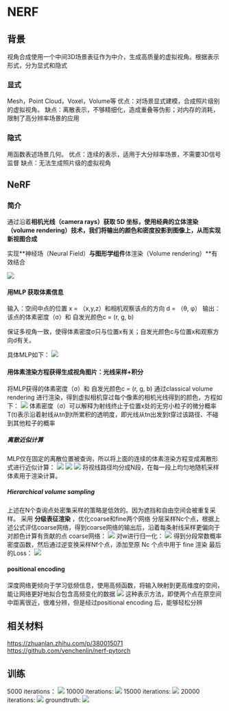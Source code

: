 # NERF
## 背景
视角合成使用一个中间3D场景表征作为中介，生成高质量的虚拟视角。根据表示形式，分为显式和隐式
### 显式
Mesh，Point Cloud，Voxel，Volume等
优点：对场景显式建模，合成照片级别的虚拟视角。
缺点：离散表示，不够精细化，造成重叠等伪影；对内存的消耗，限制了高分辨率场景的应用
### 隐式
用函数表述场景几何。
优点：连续的表示，适用于大分辩率场景，不需要3D信号监督
缺点：无法生成照片级的虚拟视角

## NeRF
### 简介
通过沿着**相机光线（camera rays）**获取 5D 坐标，使用经典的**立体渲染（volume rendering）**技术，我们将输出的颜色和密度投影到图像上，从而实现**新视图合成**

实现**神经场（Neural Field）**与图形学组件**体渲染（Volume rendering）**有效结合

![](https://raw.githubusercontent.com/LIUQI-creat/pic/main/20221114194140.png)

#### 用MLP 获取体素信息
输入：空间中点的位置 x = （x,y,z）和相机观察该点的方向 d = （θ, φ）
输出：该点的体素密度（σ）和 自发光颜色c = (r, g, b)

保证多视角一致，使得体素密度σ只与位置x有关；自发光颜色c与位置x和观察方向d有关。

具体MLP如下：
![](https://raw.githubusercontent.com/LIUQI-creat/pic/main/20221114194408.png)

#### 用体素渲染方程获得生成视角图片：光线采样+积分
将MLP获得的体素密度（σ）和 自发光颜色c = (r, g, b) 通过classical volume rendering 进行渲染，得到虚拟相机穿过每个像素的相机光线得到的颜色，方程如下：
![](https://raw.githubusercontent.com/LIUQI-creat/pic/main/20221114194927.png)
体素密度（σ）可以解释为射线终止于位置x处的无穷小粒子的微分概率
T(t)表示沿着射线从tn到t所累积的透明度，即光线从tn出发到t穿过该路径、不碰到其他粒子的概率

##### 离散近似计算
MLP仅在固定的离散位置被查询，所以将上面的连续的体素渲染方程变成离散形式进行近似计算：
![](https://raw.githubusercontent.com/LIUQI-creat/pic/main/20221114202534.png)
![](https://raw.githubusercontent.com/LIUQI-creat/pic/main/20221114202609.png)
![](https://raw.githubusercontent.com/LIUQI-creat/pic/main/20221114202627.png)
将视线路径均分成N段，在每一段上均匀地随机采样体素用于渲染计算。

##### Hierarchical volume sampling
上述在N个查询点处密集采样的策略是低效的。因为遮挡和自由空间会被重复采样。
采用 **分级表征渲染** ，优化coarse和fine两个网络
 分层采样Nc个点，根据上述公式评估coarse网络，得到coarse网络的输出后，沿着每条射线采样更偏向于对颜色计算有贡献的点
 coarse网络：
![](https://raw.githubusercontent.com/LIUQI-creat/pic/main/20221114204950.png)
对w进行归一化：
![](https://raw.githubusercontent.com/LIUQI-creat/pic/main/20221114205029.png)
得到分段常数概率密度函数，然后通过逆变换采样Nf个点，添加至原 Nc 个点中用于 fine 渲染
最后的Loss：
![](https://raw.githubusercontent.com/LIUQI-creat/pic/main/20221114205225.png)

#### positional encoding
深度网络更倾向于学习低频信息，使用高频函数，将输入映射到更高维度的空间，能让网络更好地拟合包含高频变化的数据
![](https://raw.githubusercontent.com/LIUQI-creat/pic/main/20221114205455.png)
这种表示方法，即使两个点在原空间中距离很近，很难分辨，但是经过positional encoding 后，能够轻松分辨

## 相关材料
https://zhuanlan.zhihu.com/p/380015071
https://github.com/yenchenlin/nerf-pytorch

## 训练
5000 iterations：
![](https://raw.githubusercontent.com/LIUQI-creat/pic/main/20221115195312.png)
10000 iterations:
![](https://raw.githubusercontent.com/LIUQI-creat/pic/main/20221115195443.png)
15000 iterations:
![](https://raw.githubusercontent.com/LIUQI-creat/pic/main/20221115195524.png)
20000 iterations:
![](https://raw.githubusercontent.com/LIUQI-creat/pic/main/20221115195615.png)
groundtruth:
![](https://raw.githubusercontent.com/LIUQI-creat/pic/main/20221115202843.png)
<!--stackedit_data:
eyJoaXN0b3J5IjpbLTU1MTY2Njc4MiwxNTg4NjIwMDAzLDE0Nz
E1OTE1NTUsLTYzMjE5MjE1Myw1NzgyNzg3MiwtMTE0Nzk5ODE2
LC0xNjE0MDY2OTY2LC0xMTAwODgyMDkyLC0xMzUyMDUxODc4LC
0yMDQyMjI4MjAyLC0yMDM0NjQyOTM2LC0yNTU4OTE4MjQsMTAy
OTczNDAxMywxNzA2MTYwMTk2LDE3MTQwMDEzNDgsNzMwMDA2Mz
gsLTE0MjIzMDk3MjQsLTE4OTQ4MDU2NjYsLTkzMzkxNTgzMCwt
MTM1MzEyNjU5Nl19
-->